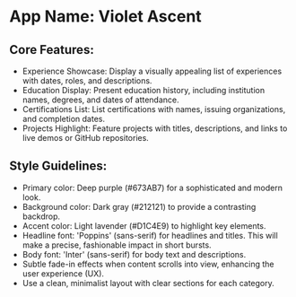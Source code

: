 # **App Name**: Violet Ascent

## Core Features:

- Experience Showcase: Display a visually appealing list of experiences with dates, roles, and descriptions.
- Education Display: Present education history, including institution names, degrees, and dates of attendance.
- Certifications List: List certifications with names, issuing organizations, and completion dates.
- Projects Highlight: Feature projects with titles, descriptions, and links to live demos or GitHub repositories.

## Style Guidelines:

- Primary color: Deep purple (#673AB7) for a sophisticated and modern look.
- Background color: Dark gray (#212121) to provide a contrasting backdrop.
- Accent color: Light lavender (#D1C4E9) to highlight key elements.
- Headline font: 'Poppins' (sans-serif) for headlines and titles. This will make a precise, fashionable impact in short bursts.
- Body font: 'Inter' (sans-serif) for body text and descriptions.
- Subtle fade-in effects when content scrolls into view, enhancing the user experience (UX).
- Use a clean, minimalist layout with clear sections for each category.